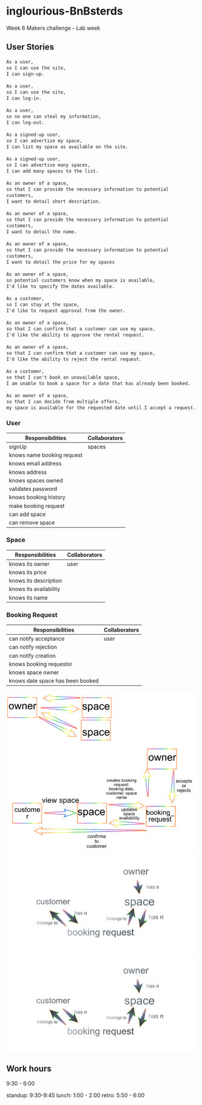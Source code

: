 # inglourious-BnBsterds
Week 6 Makers challenge - Lab week
## User Stories

```
As a user,
so I can use the site,
I can sign-up.

As a user,
so I can use the site,
I can log-in.

As a user,
so no one can steal my information,
I can log-out.

As a signed-up user,
so I can advertise my space,
I can list my space as available on the site.

As a signed-up user,
so I can advertise many spaces,
I can add many spaces to the list.

As an owner of a space,
so that I can provide the necessary information to potential customers,
I want to detail short description.

As an owner of a space,
so that I can provide the necessary information to potential customers,
I want to detail the name.

As an owner of a space,
so that I can provide the necessary information to potential customers,
I want to detail the price for my spaces

As an owner of a space,
so potential customers know when my space is available,
I'd like to specify the dates available.

As a customer,
so I can stay at the space,
I'd like to request approval from the owner.

As an owner of a space,
so that I can confirm that a customer can use my space,
I'd like the ability to approve the rental request.

As an owner of a space,
so that I can confirm that a customer can use my space,
I'd like the ability to reject the rental request.

As a customer,
so that I can't book an unavailable space,
I am unable to book a space for a date that has already been booked.

As an owner of a space,
so that I can decide from multiple offers,
my space is available for the requested date until I accept a request.

```


### User  
| Responsibilities             | Collaborators  |
| -----------------------------|----------------|
| signUp	                     | spaces         |
| knows name	booking request  |                |
| knows email address          |	              |
| knows address                |	              |
| knows spaces owned	         |                |
| validates password	         |                |
| knows booking history	       |                |
| make booking request	       |                |
| can add space	               |                |
| can remove space	           |                |


### Space
| Responsibilities             | Collaborators  |
| -----------------------------|----------------|
| knows its owner	                     | user         |
| knows its price |                |
| knows its description        |	              |
| knows its availability                |	              |
| knows its name         |                |

### Booking Request
| Responsibilities             | Collaborators  |
| -----------------------------|----------------|
| can notify acceptance                     | user         |
| can notify rejection |                |
| can notify creation       |	              |
| knows booking requestor               |	              |
| knows space owner       |                |
| knows date space has been booked | |

![alt text](https://github.com/samjbro/inglourious-BnBsterds/blob/master/Drawing.jpeg?raw=true "sketch of relationship between classes")
![alt text](https://github.com/samjbro/inglourious-BnBsterds/blob/master/database_diagram.jpeg?raw=true "diagram of database flow concept")
![alt text](https://github.com/samjbro/inglourious-BnBsterds/blob/master/database_diagram.jpeg?raw=true "diagram of database relationship")

## Work hours

9:30 - 6:00

standup: 9:30-9:45
lunch: 1:00 - 2:00
retro: 5:50 - 6:00
